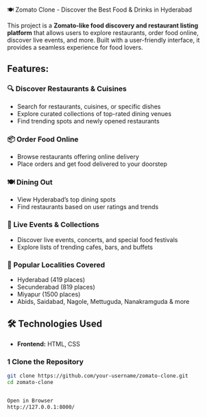 🍽️ Zomato Clone - Discover the Best Food & Drinks in Hyderabad  

This project is a **Zomato-like food discovery and restaurant listing platform** that allows users to explore restaurants, order food online, discover live events, and more. Built with a user-friendly interface, it provides a seamless experience for food lovers.  

## Features:  

### **🔍 Discover Restaurants & Cuisines**  
- Search for restaurants, cuisines, or specific dishes  
- Explore curated collections of top-rated dining venues  
- Find trending spots and newly opened restaurants  

### **📦 Order Food Online**  
- Browse restaurants offering online delivery  
- Place orders and get food delivered to your doorstep  

### **🍽️ Dining Out**  
- View Hyderabad’s top dining spots  
- Find restaurants based on user ratings and trends  

### **🎉 Live Events & Collections**  
- Discover live events, concerts, and special food festivals  
- Explore lists of trending cafes, bars, and buffets  

### **📍 Popular Localities Covered**  
- Hyderabad (419 places)  
- Secunderabad (819 places)  
- Miyapur (1500 places)  
- Abids, Saidabad, Nagole, Mettuguda, Nanakramguda & more  

## 🛠️ Technologies Used  

- **Frontend:** HTML, CSS

### **1 Clone the Repository**  
```bash
git clone https://github.com/your-username/zomato-clone.git
cd zomato-clone


Open in Browser
http://127.0.0.1:8000/

